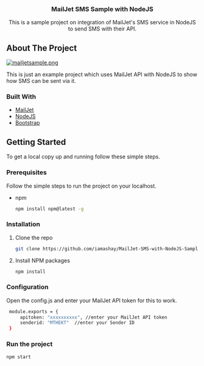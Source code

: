 
  <h3 align="center">MailJet SMS Sample with NodeJS</h3>

  <p align="center">
This is a sample project on integration of MailJet's SMS service in NodeJS to send SMS with their API. <br />




<!-- ABOUT THE PROJECT -->
## About The Project

[![mailjetsample.png](https://i.postimg.cc/FzQnKm5q/mailjetsample.png)](https://postimg.cc/phqB0wdY)

This is just an example project which uses MailJet API with NodeJS to show how SMS can be sent via it.


### Built With

* [MailJet](https://www.mailjet.com/sms/)
* [NodeJS](https://nodejs.org/en/)
* [Bootstrap](https://getbootstrap.com)



<!-- GETTING STARTED -->
## Getting Started

To get a local copy up and running follow these simple steps.

### Prerequisites

Follow the simple steps to run the project on your localhost.
  
* npm
  ```sh
  npm install npm@latest -g
  ```

### Installation

1. Clone the repo
   ```sh
   git clone https://github.com/iamashay/MailJet-SMS-with-NodeJS-Sample.git
   ```
2. Install NPM packages
   ```sh
   npm install
   ```
### Configuration

Open the config.js and enter your MailJet API token for this to work.

   ```sh
    module.exports = {
        apitoken: "xxxxxxxxxx", //enter your MailJet API token
        senderid: "MTHEKT"  //enter your Sender ID
    }
   ```
   
### Run the project
   ```sh
   npm start
   ```




